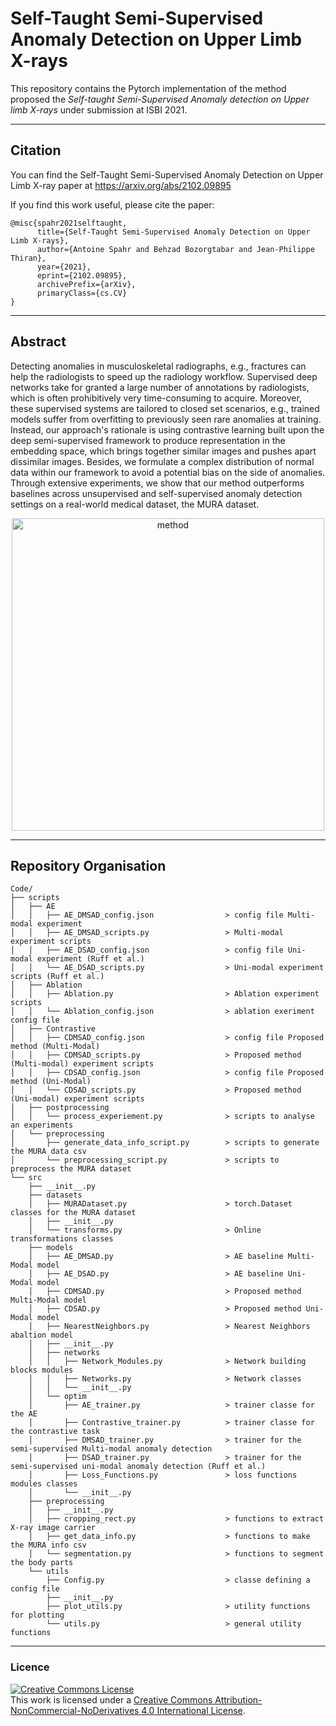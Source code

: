 # Self-Taught Semi-Supervised Anomaly Detection on Upper Limb X-rays

This repository contains the Pytorch implementation of the method proposed  the _Self-taught Semi-Supervised Anomaly detection on Upper limb X-rays_ under submission at ISBI 2021.


____
## Citation
You can find the Self-Taught Semi-Supervised Anomaly Detection on Upper Limb X-ray paper at https://arxiv.org/abs/2102.09895

If you find this work useful, please cite the paper:

```
@misc{spahr2021selftaught,
      title={Self-Taught Semi-Supervised Anomaly Detection on Upper Limb X-rays},
      author={Antoine Spahr and Behzad Bozorgtabar and Jean-Philippe Thiran},
      year={2021},
      eprint={2102.09895},
      archivePrefix={arXiv},
      primaryClass={cs.CV}
}
```
____
## Abstract

Detecting anomalies in musculoskeletal radiographs, e.g., fractures can help the radiologists to speed up the radiology workflow. Supervised deep networks take for granted a large number of annotations by radiologists, which is often prohibitively very time-consuming to acquire. Moreover, these supervised systems are tailored to closed set scenarios, e.g., trained models suffer from overfitting to previously seen rare anomalies at training. Instead, our approach's rationale is using contrastive learning built upon the deep semi-supervised framework to produce representation in the embedding space, which brings together similar images and pushes apart dissimilar images. Besides, we formulate a complex distribution of normal data within our framework to avoid a potential bias on the side of anomalies. Through extensive experiments, we show that our method outperforms baselines across unsupervised and self-supervised anomaly detection settings on a real-world medical dataset, the MURA dataset.

<p align="center">
  <img src="figure/architecture_network_CDMSAD.png" alt="method" width="500"/>
</p>

____
## Repository Organisation
```
Code/
├── scripts                                               
│   ├── AE                                      
│   │   ├── AE_DMSAD_config.json                > config file Multi-modal experiment
│   │   ├── AE_DMSAD_scripts.py                 > Multi-modal experiment scripts
│   │   ├── AE_DSAD_config.json                 > config file Uni-modal experiment (Ruff et al.)
│   │   └── AE_DSAD_scripts.py                  > Uni-modal experiment scripts (Ruff et al.)
│   ├── Ablation
│   │   ├── Ablation.py                         > Ablation experiment scripts         
│   │   └── Ablation_config.json                > ablation exeriment config file
│   ├── Contrastive                             
│   │   ├── CDMSAD_config.json                  > config file Proposed method (Multi-Modal)
│   │   ├── CDMSAD_scripts.py                   > Proposed method (Multi-modal) experiment scripts
│   │   ├── CDSAD_config.json                   > config file Proposed method (Uni-Modal)
│   │   └── CDSAD_scripts.py                    > Proposed method (Uni-modal) experiment scripts
│   ├── postprocessing
│   │   └── process_experiement.py              > scripts to analyse an experiments
│   └── preprocessing
│       ├── generate_data_info_script.py        > scripts to generate the MURA data csv
│       └── preprocessing_script.py             > scripts to preprocess the MURA dataset
└── src
    ├── __init__.py
    ├── datasets
    │   ├── MURADataset.py                      > torch.Dataset classes for the MURA dataset
    │   ├── __init__.py
    │   └── transforms.py                       > Online transformations classes
    ├── models
    │   ├── AE_DMSAD.py                         > AE baseline Multi-Modal model
    │   ├── AE_DSAD.py                          > AE baseline Uni-Modal model
    │   ├── CDMSAD.py                           > Proposed method Multi-Modal model
    │   ├── CDSAD.py                            > Proposed method Uni-Modal model
    │   ├── NearestNeighbors.py                 > Nearest Neighbors abaltion model
    │   ├── __init__.py
    │   ├── networks
    │   │   ├── Network_Modules.py              > Network building blocks modules
    │   │   ├── Networks.py                     > Network classes
    │   │   └── __init__.py
    │   └── optim
    │       ├── AE_trainer.py                   > trainer classe for the AE
    │       ├── Contrastive_trainer.py          > trainer classe for the contrastive task
    │       ├── DMSAD_trainer.py                > trainer for the semi-supervised Multi-modal anomaly detection
    │       ├── DSAD_trainer.py                 > trainer for the semi-supervised uni-modal anomaly detection (Ruff et al.)
    │       ├── Loss_Functions.py               > loss functions modules classes
    │       └── __init__.py
    ├── preprocessing
    │   ├── __init__.py
    │   ├── cropping_rect.py                    > functions to extract X-ray image carrier
    │   ├── get_data_info.py                    > functions to make the MURA info csv
    │   └── segmentation.py                     > functions to segment the body parts
    └── utils
        ├── Config.py                           > classe defining a config file
        ├── __init__.py
        ├── plot_utils.py                       > utility functions for plotting
        └── utils.py                            > general utility functions
```
----
### Licence

<a rel="license" href="http://creativecommons.org/licenses/by-nc-nd/4.0/"><img alt="Creative Commons License" style="border-width:0" src="https://i.creativecommons.org/l/by-nc-nd/4.0/88x31.png" /></a><br />This work is licensed under a <a rel="license" href="http://creativecommons.org/licenses/by-nc-nd/4.0/">Creative Commons Attribution-NonCommercial-NoDerivatives 4.0 International License</a>.
